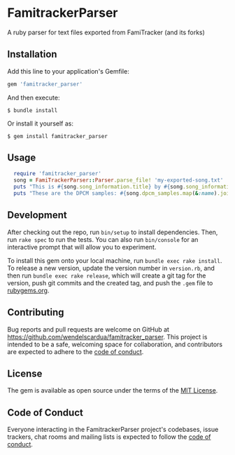 # FamitrackerParser

A ruby parser for text files exported from FamiTracker (and its forks)

## Installation

Add this line to your application's Gemfile:

```ruby
gem 'famitracker_parser'
```

And then execute:

    $ bundle install

Or install it yourself as:

    $ gem install famitracker_parser

## Usage

```ruby
  require 'famitracker_parser'
  song = FamiTrackerParser::Parser.parse_file! 'my-exported-song.txt'
  puts "This is #{song.song_information.title} by #{song.song_information.author}"
  puts "These are the DPCM samples: #{song.dpcm_samples.map(&:name).join(', ')}"
```

## Development

After checking out the repo, run `bin/setup` to install dependencies. Then, run `rake spec` to run the tests. You can also run `bin/console` for an interactive prompt that will allow you to experiment.

To install this gem onto your local machine, run `bundle exec rake install`. To release a new version, update the version number in `version.rb`, and then run `bundle exec rake release`, which will create a git tag for the version, push git commits and the created tag, and push the `.gem` file to [rubygems.org](https://rubygems.org).

## Contributing

Bug reports and pull requests are welcome on GitHub at https://github.com/wendelscardua/famitracker_parser. This project is intended to be a safe, welcoming space for collaboration, and contributors are expected to adhere to the [code of conduct](https://github.com/wendelscardua/famitracker_parser/blob/master/CODE_OF_CONDUCT.md).

## License

The gem is available as open source under the terms of the [MIT License](https://opensource.org/licenses/MIT).

## Code of Conduct

Everyone interacting in the FamitrackerParser project's codebases, issue trackers, chat rooms and mailing lists is expected to follow the [code of conduct](https://github.com/wendelscardua/famitracker_parser/blob/master/CODE_OF_CONDUCT.md).
